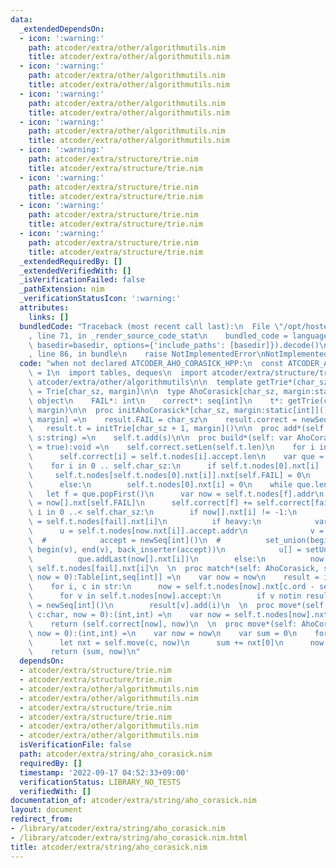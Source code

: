 ```yaml
---
data:
  _extendedDependsOn:
  - icon: ':warning:'
    path: atcoder/extra/other/algorithmutils.nim
    title: atcoder/extra/other/algorithmutils.nim
  - icon: ':warning:'
    path: atcoder/extra/other/algorithmutils.nim
    title: atcoder/extra/other/algorithmutils.nim
  - icon: ':warning:'
    path: atcoder/extra/other/algorithmutils.nim
    title: atcoder/extra/other/algorithmutils.nim
  - icon: ':warning:'
    path: atcoder/extra/other/algorithmutils.nim
    title: atcoder/extra/other/algorithmutils.nim
  - icon: ':warning:'
    path: atcoder/extra/structure/trie.nim
    title: atcoder/extra/structure/trie.nim
  - icon: ':warning:'
    path: atcoder/extra/structure/trie.nim
    title: atcoder/extra/structure/trie.nim
  - icon: ':warning:'
    path: atcoder/extra/structure/trie.nim
    title: atcoder/extra/structure/trie.nim
  - icon: ':warning:'
    path: atcoder/extra/structure/trie.nim
    title: atcoder/extra/structure/trie.nim
  _extendedRequiredBy: []
  _extendedVerifiedWith: []
  _isVerificationFailed: false
  _pathExtension: nim
  _verificationStatusIcon: ':warning:'
  attributes:
    links: []
  bundledCode: "Traceback (most recent call last):\n  File \"/opt/hostedtoolcache/Python/3.10.8/x64/lib/python3.10/site-packages/onlinejudge_verify/documentation/build.py\"\
    , line 71, in _render_source_code_stat\n    bundled_code = language.bundle(stat.path,\
    \ basedir=basedir, options={'include_paths': [basedir]}).decode()\n  File \"/opt/hostedtoolcache/Python/3.10.8/x64/lib/python3.10/site-packages/onlinejudge_verify/languages/nim.py\"\
    , line 86, in bundle\n    raise NotImplementedError\nNotImplementedError\n"
  code: "when not declared ATCODER_AHO_CORASICK_HPP:\n  const ATCODER_AHO_CORASICK_HPP*\
    \ = 1\n  import tables, deques\n  import atcoder/extra/structure/trie\n  import\
    \ atcoder/extra/other/algorithmutils\n\n  template getTrie*(char_sz, margin:static[int]):typedesc\
    \ = Trie[char_sz, margin]\n\n  type AhoCorasick[char_sz, margin:static[int]] =\
    \ object\n    FAIL*: int\n    correct*: seq[int]\n    t*: getTrie(char_sz + 1,\
    \ margin)\n\n  proc initAhoCorasick*[char_sz, margin:static[int]](): AhoCorasick[char_sz,\
    \ margin] =\n    result.FAIL = char_sz\n    result.correct = newSeq[int]()\n \
    \   result.t = initTrie[char_sz + 1, margin]()\n\n  proc add*(self: var AhoCorasick,\
    \ s:string) =\n    self.t.add(s)\n\n  proc build*(self: var AhoCorasick, heavy\
    \ = true):void =\n    self.correct.setLen(self.t.len)\n    for i in 0..<self.t.len:\n\
    \      self.correct[i] = self.t.nodes[i].accept.len\n    var que = initDeque[int]()\n\
    \    for i in 0 .. self.char_sz:\n      if self.t.nodes[0].nxt[i] != -1:\n   \
    \     self.t.nodes[self.t.nodes[0].nxt[i]].nxt[self.FAIL] = 0\n        que.addLast(self.t.nodes[0].nxt[i])\n\
    \      else:\n        self.t.nodes[0].nxt[i] = 0\n    while que.len > 0:\n   \
    \   let f = que.popFirst()\n      var now = self.t.nodes[f].addr\n      let fail\
    \ = now[].nxt[self.FAIL]\n      self.correct[f] += self.correct[fail]\n      for\
    \ i in 0 ..< self.char_sz:\n        if now[].nxt[i] != -1:\n          self.t.nodes[now.nxt[i]].nxt[self.FAIL]\
    \ = self.t.nodes[fail].nxt[i]\n          if heavy:\n            var\n        \
    \      u = self.t.nodes[now.nxt[i]].accept.addr\n              v = self.t.nodes[self.t.nodes[fail].nxt[i]].accept.addr\n\
    \  #            accept = newSeq[int]()\n  #          set_union(begin(u), end(u),\
    \ begin(v), end(v), back_inserter(accept))\n            u[] = setUnion(u[], v[])\n\
    \          que.addLast(now[].nxt[i])\n        else:\n          now[].nxt[i] =\
    \ self.t.nodes[fail].nxt[i]\n  \n  proc match*(self: AhoCorasick, str: string,\
    \ now = 0):Table[int,seq[int]] =\n    var now = now\n    result = initTable[int,seq[int]]()\n\
    \    for i, c in str:\n      now = self.t.nodes[now].nxt[c.ord - self.margin]\n\
    \      for v in self.t.nodes[now].accept:\n        if v notin result: result[v]\
    \ = newSeq[int]()\n        result[v].add(i)\n  \n  proc move*(self: AhoCorasick,\
    \ c:char, now = 0):(int,int) =\n    var now = self.t.nodes[now].nxt[c.ord - self.margin]\n\
    \    return (self.correct[now], now)\n  \n  proc move*(self: AhoCorasick, str:string,\
    \ now = 0):(int,int) =\n    var now = now\n    var sum = 0\n    for c in str:\n\
    \      let nxt = self.move(c, now)\n      sum += nxt[0]\n      now = nxt[1]\n\
    \    return (sum, now)\n"
  dependsOn:
  - atcoder/extra/structure/trie.nim
  - atcoder/extra/structure/trie.nim
  - atcoder/extra/other/algorithmutils.nim
  - atcoder/extra/other/algorithmutils.nim
  - atcoder/extra/structure/trie.nim
  - atcoder/extra/structure/trie.nim
  - atcoder/extra/other/algorithmutils.nim
  - atcoder/extra/other/algorithmutils.nim
  isVerificationFile: false
  path: atcoder/extra/string/aho_corasick.nim
  requiredBy: []
  timestamp: '2022-09-17 04:52:33+09:00'
  verificationStatus: LIBRARY_NO_TESTS
  verifiedWith: []
documentation_of: atcoder/extra/string/aho_corasick.nim
layout: document
redirect_from:
- /library/atcoder/extra/string/aho_corasick.nim
- /library/atcoder/extra/string/aho_corasick.nim.html
title: atcoder/extra/string/aho_corasick.nim
---
```

